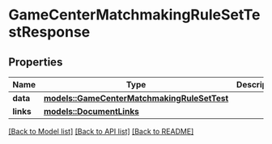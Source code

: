 # GameCenterMatchmakingRuleSetTestResponse

## Properties

Name | Type | Description | Notes
------------ | ------------- | ------------- | -------------
**data** | [**models::GameCenterMatchmakingRuleSetTest**](GameCenterMatchmakingRuleSetTest.md) |  | 
**links** | [**models::DocumentLinks**](DocumentLinks.md) |  | 

[[Back to Model list]](../README.md#documentation-for-models) [[Back to API list]](../README.md#documentation-for-api-endpoints) [[Back to README]](../README.md)


